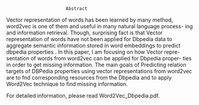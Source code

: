 
                          Abstract
Vector representation of words has been learned by many method,
word2vec is one of them and useful in many natural language process-
ing and information retrieval. Though, surprising fact is that Vector
representation of words have not been applied for Dbpedia data to
aggregate semantic information stored in word embeddings to predict
dbpedia properties . In this paper, I am focusing on how Vector repre-
sentation of words from word2vec can be applied for Dbpedia proper-
ties in order to get missing information. The main goals of Predicting
relation targets of DBPedia properties using vector representations
from word2vec are to fnd corresponding resources from the Dbpedia
and to apply Word2Vec technique to find missing information.


For detailed information, please read Word2Vec_Dbpedia.pdf.

